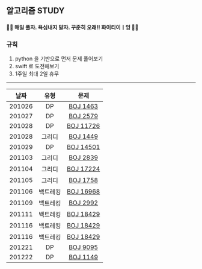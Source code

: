 ## 알고리즘 STUDY



#### 🙋‍♀️ 매일 풀자. 욕심내지 말자. 꾸준히 오래!! 화이티이ㅣ잉 🙋‍♀️  ####



### 규칙 
1. python 을 기반으로 먼저 문제 풀어보기
2. swift 로 도전해보기
3. 1주일 최대 2일 휴무


----------------


|날짜|유형|문제|
|:--------:|:-------:|:-----------:|
|201026|DP|[BOJ 1463](https://www.acmicpc.net/problem/1463)
|201027|DP|[BOJ 2579](https://www.acmicpc.net/problem/2579)
|201028|DP|[BOJ 11726](https://www.acmicpc.net/problem/11726)
|201028|그리디|[BOJ 1449](https://www.acmicpc.net/problem/1449)
|201029|DP|[BOJ 14501](https://www.acmicpc.net/problem/14501)
|201103|그리디|[BOJ 2839](https://www.acmicpc.net/problem/2839)
|201104|그리디|[BOJ 17224](https://www.acmicpc.net/problem/17224)
|201105|그리디|[BOJ 1758](https://www.acmicpc.net/problem/1758)
|201106|백트레킹|[BOJ 16968](https://www.acmicpc.net/problem/16968)
|201109|백트레킹|[BOJ 2992](https://www.acmicpc.net/problem/2992)
|201111|백트레킹|[BOJ 18429](https://www.acmicpc.net/problem/18429)
|201116|백트레킹|[BOJ 18429](https://www.acmicpc.net/problem/18429)
|201116|백트레킹|[BOJ 18429](https://www.acmicpc.net/problem/18429)
|201221|DP|[BOJ 9095](https://www.acmicpc.net/problem/9095)
|201222|DP|[BOJ 1149](https://www.acmicpc.net/problem/1149)